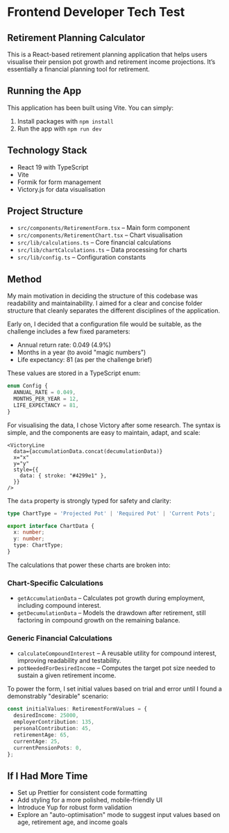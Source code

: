 # Frontend Developer Tech Test

## Retirement Planning Calculator

This is a React-based retirement planning application that helps users visualise their pension pot growth and retirement income projections. It’s essentially a financial planning tool for retirement.

## Running the App

This application has been built using Vite. You can simply:

1. Install packages with `npm install`  
2. Run the app with `npm run dev`

## Technology Stack

- React 19 with TypeScript  
- Vite  
- Formik for form management  
- Victory.js for data visualisation  

## Project Structure

- `src/components/RetirementForm.tsx` – Main form component  
- `src/components/RetirementChart.tsx` – Chart visualisation  
- `src/lib/calculations.ts` – Core financial calculations  
- `src/lib/chartCalculations.ts` – Data processing for charts  
- `src/lib/config.ts` – Configuration constants  

## Method

My main motivation in deciding the structure of this codebase was readability and maintainability. I aimed for a clear and concise folder structure that cleanly separates the different disciplines of the application.

Early on, I decided that a configuration file would be suitable, as the challenge includes a few fixed parameters:

- Annual return rate: 0.049 (4.9%)  
- Months in a year (to avoid "magic numbers")  
- Life expectancy: 81 (as per the challenge brief)  

These values are stored in a TypeScript enum:

```ts
enum Config {
  ANNUAL_RATE = 0.049,
  MONTHS_PER_YEAR = 12,
  LIFE_EXPECTANCY = 81,
}
```

For visualising the data, I chose Victory after some research. The syntax is simple, and the components are easy to maintain, adapt, and scale:

```tsx
<VictoryLine
  data={accumulationData.concat(decumulationData)}
  x="x"
  y="y"
  style={{
    data: { stroke: "#4299e1" },
  }}
/>
```

The `data` property is strongly typed for safety and clarity:

```ts
type ChartType = 'Projected Pot' | 'Required Pot' | 'Current Pots';

export interface ChartData {
  x: number;
  y: number;
  type: ChartType;
}
```

The calculations that power these charts are broken into:

### Chart-Specific Calculations

- `getAccumulationData` – Calculates pot growth during employment, including compound interest.  
- `getDecumulationData` – Models the drawdown after retirement, still factoring in compound growth on the remaining balance.  

### Generic Financial Calculations

- `calculateCompoundInterest` – A reusable utility for compound interest, improving readability and testability.  
- `potNeededForDesiredIncome` – Computes the target pot size needed to sustain a given retirement income.  

To power the form, I set initial values based on trial and error until I found a demonstrably "desirable" scenario:

```ts
const initialValues: RetirementFormValues = {
  desiredIncome: 25000,
  employerContribution: 135,
  personalContribution: 45,
  retirementAge: 65,
  currentAge: 25,
  currentPensionPots: 0,
};
```

## If I Had More Time

- Set up Prettier for consistent code formatting  
- Add styling for a more polished, mobile-friendly UI  
- Introduce Yup for robust form validation  
- Explore an "auto-optimisation" mode to suggest input values based on age, retirement age, and income goals  
